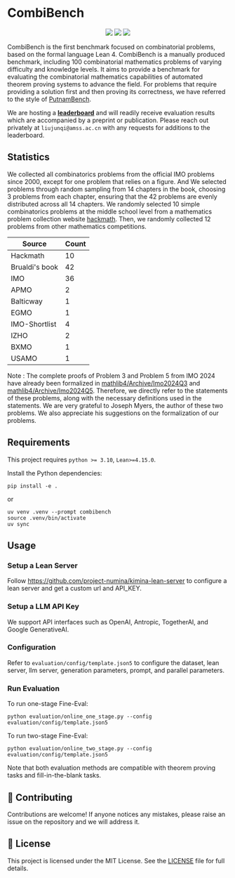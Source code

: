 # CombiBench

<p align="center">
    <a href="https://huggingface.co/datasets/AI-MO/CombiBench"><img src="https://img.shields.io/badge/🤗-huggingface-FFD21E"></a>
    <a href="https://moonshotai.github.io/CombiBench/"><img src="https://img.shields.io/badge/%F0%9F%A4%96-website-87CEEB"></a>
    <a href="https://moonshotai.github.io/CombiBench/leaderboard.html"><img src="https://img.shields.io/badge/🏆-leaderboard-%23ff8811"></a>
</p>

CombiBench is the first benchmark focused on combinatorial problems, based on the formal language Lean 4. CombiBench is a manually produced benchmark, including 100 combinatorial mathematics problems of varying difficulty and knowledge levels. It aims to provide a benchmark for evaluating the combinatorial mathematics capabilities of automated theorem proving systems to advance the field. For problems that require providing a solution first and then proving its correctness, we have referred to the style of [PutnamBench](https://github.com/trishullab/PutnamBench).

We are hosting a [**leaderboard**](https://moonshotai.github.io/CombiBench/leaderboard.html) and will readily receive evaluation results which are accompanied by a preprint or publication. Please reach out privately at `liujunqi@amss.ac.cn` with any requests for additions to the leaderboard. 

## Statistics 

We collected all combinatorics problems from the official IMO problems since 2000, except for one problem that relies on a figure. And We selected problems through random sampling from 14 chapters in the book, choosing 3 problems from each chapter, ensuring that the 42 problems are evenly distributed across all 14 chapters. We randomly selected 10 simple combinatorics problems at the middle school level from a mathematics problem collection website [hackmath](https://www.hackmath.net/). Then, we randomly collected 12 problems from other mathematics competitions.

| Source           | Count          | 
| ---------------- | -------------- | 
| Hackmath         | 10             |
| Brualdi's book   | 42             |
| IMO              | 36             |
| APMO             | 2              |
| Balticway        | 1              |
| EGMO             | 1              |
| IMO-Shortlist    | 4              |
| IZHO             | 2              |
| BXMO             | 1              |
| USAMO            | 1              |


Note : The complete proofs of Problem 3 and Problem 5 from IMO 2024 have already been formalized in [mathlib4/Archive/Imo2024Q3](https://leanprover-community.github.io/mathlib4_docs/Archive/Imo/Imo2024Q3.html) and [mathlib4/Archive/Imo2024Q5](https://leanprover-community.github.io/mathlib4_docs/Archive/Imo/Imo2024Q5.html). Therefore, we directly refer to the statements of these problems, along with the necessary definitions used in the statements. We are very grateful to Joseph Myers, the author of these two problems. We also appreciate his suggestions on the formalization of our problems.

## Requirements

This project requires `python >= 3.10`, `Lean>=4.15.0`.

Install the Python dependencies:

```
pip install -e .
```

or

```
uv venv .venv --prompt combibench
source .venv/bin/activate
uv sync
```

## Usage
### Setup a Lean Server

Follow https://github.com/project-numina/kimina-lean-server to configure a lean server and get a custom url and API_KEY.

### Setup a LLM API Key

We support API interfaces such as OpenAI, Antropic, TogetherAI, and Google GenerativeAI.

### Configuration

Refer to `evaluation/config/template.json5` to configure the dataset, lean server, llm server, generation parameters, prompt, and parallel parameters.

### Run Evaluation

To run one-stage Fine-Eval:

```
python evaluation/online_one_stage.py --config evaluation/config/template.json5
```

To run two-stage Fine-Eval:

```
python evaluation/online_two_stage.py --config evaluation/config/template.json5
```

Note that both evaluation methods are compatible with theorem proving tasks and fill-in-the-blank tasks.

## 🙌 Contributing

Contributions are welcome! If anyone notices any mistakes, please raise an issue on the repository and we will address it.

## 📝 License

This project is licensed under the MIT License. See the [LICENSE](./LICENSE) file for full details.